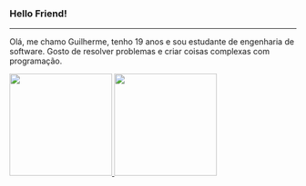 ### Hello Friend!
---

Olá, me chamo Guilherme, tenho 19 anos e sou estudante de engenharia de software. Gosto de resolver problemas e criar coisas complexas com programação. 

<div align="left">
  <a href="https://github.com/korsbit">
    <img height="180em" src="https://github-readme-stats.vercel.app/api?username=korsbit&show_icons=true&theme=dark&include_all_commits=true&count_private=true"/>
    <img height="180em" src="https://github-readme-stats.vercel.app/api/top-langs/?username=korsbit&layout=compact&langs_count=7&theme=dark"/>
</div>
